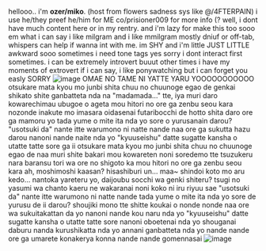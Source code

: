 hellooo.. i'm ****ozer/miko****. (host from flowers sadness sys like @/4FTERPAIN) i use he/they preef he/him for ME
co/prisioner009 for more info (? well, i dont have much content here or in my rentry. 
and i'm lazy for make this too sooo em what i can say i like milgram and i like mmilgram
mostly dniuf or off-tab, whispers can help if wanna int with me. 
im SHY and i'm little JUST LITTLE awkward sooo sometimes i need tone tags yes sorry 
i dont interact first sometimes. i can be extremely introvert buuut other times i have my moments of extrovert if i can say, i like ponywatching but i can forget you easly SORRY
![image](https://github.com/user-attachments/assets/11a9db92-7bb2-489f-aa18-a0f0bba144c1)
OMAE NO TAME NI YATTE YARU YOOOOOOOOOOO
otsukare mata kyou mo junbi shita chuu no chuunoge egao de
genkai shikato shite ganbatteta nda na
"madamada…" tte, iya muri daro kowarechimau
ubugoe o ageta mou hitori no ore ga zenbu seou kara
nozonde inakute mo imasara oidasenai
futaribocchi de hotto shita daro ore ga mamoru yo
tada yume o mite ita nda yo sore o yurusanain darou?
"usotsuki da" nante itte warumono ni natte nande
naa ore ga sukutta hazu darou nanoni nande naite nda yo
"kyuuseishu" datte sugatte kansha o utatte tatte sore ga ii
otsukare mata kyou mo junbi shita chuu no chuunoge egao de
naa muri shite bakari mou kowareten noni
soredemo tte tsuzukeru nara baransu tori wa ore no shigoto ka
mou hitori no ore ga zenbu seou kara
ah, moshimoshi kaasan? hisashiburi
un… maa~ shindoi koto mo aru kedo… nantoka yareteru yo, daijoubu
socchi wa genki shiteru? tsugi no yasumi wa chanto kaeru ne
wakaranai noni koko ni iru riyuu sae
"usotsuki da" nante itte warumono ni natte nande
tada yume o mite ita nda yo sore de yurusu de ii darou?
shoujiki mono tte shitte koukai o nonde nonde
naa ore wa sukuitakattan da yo nanoni nande kou naru nda yo
"kyuuseishu" datte sugatte kansha o utatte tatte sore nanoni
oboetenai nda yo shouganai daburu nanda
kurushikatta nda yo annani ganbatteta nda yo
nande nande ore ga umarete konakerya konna
nande nande gomennasai
![image](https://github.com/user-attachments/assets/1b33397f-b29e-416e-aa75-354fb30ab3e0)




